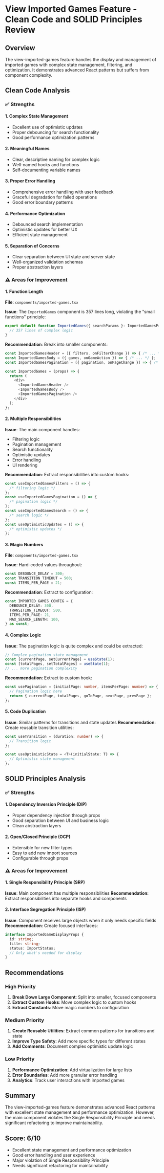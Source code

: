 # View Imported Games Feature - Clean Code and SOLID Principles Review

## Overview

The view-imported-games feature handles the display and management of imported games with complex state management, filtering, and optimization. It demonstrates advanced React patterns but suffers from component complexity.

## Clean Code Analysis

### ✅ Strengths

#### 1. **Complex State Management**

- Excellent use of optimistic updates
- Proper debouncing for search functionality
- Good performance optimization patterns

#### 2. **Meaningful Names**

- Clear, descriptive naming for complex logic
- Well-named hooks and functions
- Self-documenting variable names

#### 3. **Proper Error Handling**

- Comprehensive error handling with user feedback
- Graceful degradation for failed operations
- Good error boundary patterns

#### 4. **Performance Optimization**

- Debounced search implementation
- Optimistic updates for better UX
- Efficient state management

#### 5. **Separation of Concerns**

- Clear separation between UI state and server state
- Well-organized validation schemas
- Proper abstraction layers

### ⚠️ Areas for Improvement

#### 1. **Function Length**

**File**: `components/imported-games.tsx`

**Issue**: The `ImportedGames` component is 357 lines long, violating the "small functions" principle:

```typescript
export default function ImportedGames({ searchParams }: ImportedGamesProps) {
  // 357 lines of complex logic
}
```

**Recommendation**: Break into smaller components:

```typescript
const ImportedGamesHeader = ({ filters, onFilterChange }) => { /* ... */ };
const ImportedGamesBody = ({ games, onGameAction }) => { /* ... */ };
const ImportedGamesPagination = ({ pagination, onPageChange }) => { /* ... */ };

const ImportedGames = (props) => {
  return (
    <div>
      <ImportedGamesHeader />
      <ImportedGamesBody />
      <ImportedGamesPagination />
    </div>
  );
};
```

#### 2. **Multiple Responsibilities**

**Issue**: The main component handles:

- Filtering logic
- Pagination management
- Search functionality
- Optimistic updates
- Error handling
- UI rendering

**Recommendation**: Extract responsibilities into custom hooks:

```typescript
const useImportedGamesFilters = () => {
  /* filtering logic */
};
const useImportedGamesPagination = () => {
  /* pagination logic */
};
const useImportedGamesSearch = () => {
  /* search logic */
};
const useOptimisticUpdates = () => {
  /* optimistic updates */
};
```

#### 3. **Magic Numbers**

**File**: `components/imported-games.tsx`

**Issue**: Hard-coded values throughout:

```typescript
const DEBOUNCE_DELAY = 300;
const TRANSITION_TIMEOUT = 500;
const ITEMS_PER_PAGE = 21;
```

**Recommendation**: Extract to configuration:

```typescript
const IMPORTED_GAMES_CONFIG = {
  DEBOUNCE_DELAY: 300,
  TRANSITION_TIMEOUT: 500,
  ITEMS_PER_PAGE: 21,
  MAX_SEARCH_LENGTH: 100,
} as const;
```

#### 4. **Complex Logic**

**Issue**: The pagination logic is quite complex and could be extracted:

```typescript
// Complex pagination state management
const [currentPage, setCurrentPage] = useState(1);
const [totalPages, setTotalPages] = useState(1);
// ... more pagination complexity
```

**Recommendation**: Extract to custom hook:

```typescript
const usePagination = (initialPage: number, itemsPerPage: number) => {
  // Pagination logic here
  return { currentPage, totalPages, goToPage, nextPage, prevPage };
};
```

#### 5. **Code Duplication**

**Issue**: Similar patterns for transitions and state updates
**Recommendation**: Create reusable transition utilities:

```typescript
const useTransition = (duration: number) => {
  // Transition logic
};

const useOptimisticState = <T>(initialState: T) => {
  // Optimistic state management
};
```

## SOLID Principles Analysis

### ✅ Strengths

#### 1. **Dependency Inversion Principle (DIP)**

- Proper dependency injection through props
- Good separation between UI and business logic
- Clean abstraction layers

#### 2. **Open/Closed Principle (OCP)**

- Extensible for new filter types
- Easy to add new import sources
- Configurable through props

### ⚠️ Areas for Improvement

#### 1. **Single Responsibility Principle (SRP)**

**Issue**: Main component has multiple responsibilities
**Recommendation**: Extract responsibilities into separate hooks and components

#### 2. **Interface Segregation Principle (ISP)**

**Issue**: Component receives large objects when it only needs specific fields
**Recommendation**: Create focused interfaces:

```typescript
interface ImportedGameDisplayProps {
  id: string;
  title: string;
  status: ImportStatus;
  // Only what's needed for display
}
```

## Recommendations

### High Priority

1. **Break Down Large Component**: Split into smaller, focused components
2. **Extract Custom Hooks**: Move complex logic to custom hooks
3. **Extract Constants**: Move magic numbers to configuration

### Medium Priority

1. **Create Reusable Utilities**: Extract common patterns for transitions and state
2. **Improve Type Safety**: Add more specific types for different states
3. **Add Comments**: Document complex optimistic update logic

### Low Priority

1. **Performance Optimization**: Add virtualization for large lists
2. **Error Boundaries**: Add more granular error handling
3. **Analytics**: Track user interactions with imported games

## Summary

The view-imported-games feature demonstrates advanced React patterns with excellent state management and performance optimization. However, the main component violates the Single Responsibility Principle and needs significant refactoring to improve maintainability.

## Score: 6/10

- Excellent state management and performance optimization
- Good error handling and user experience
- Major violation of Single Responsibility Principle
- Needs significant refactoring for maintainability
